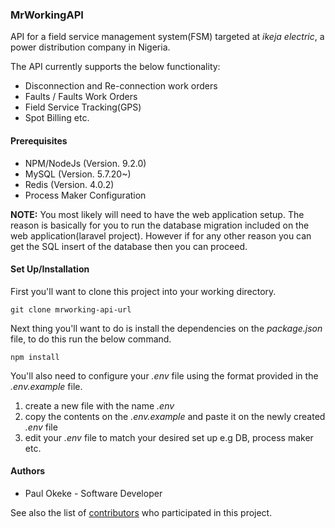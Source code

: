 ### MrWorkingAPI

API for a field service management system(FSM) targeted at
*ikeja electric*, a power distribution company in Nigeria.

The API currently supports the below functionality:

* Disconnection and Re-connection work orders
* Faults / Faults Work Orders
* Field Service Tracking(GPS)
* Spot Billing etc.

#### Prerequisites

* NPM/NodeJs (Version. 9.2.0)
* MySQL (Version. 5.7.20~)
* Redis (Version. 4.0.2)
* Process Maker Configuration

**NOTE:** You most likely will need to have the web
application setup. The reason is basically for you to run the database
migration included on the web application(laravel project).
However if for any other reason you can get the SQL insert of the
database then you can proceed.

#### Set Up/Installation

First you'll want to clone this project into your working directory.

`git clone mrworking-api-url`

Next thing you'll want to do is install the dependencies on the
*package.json* file, to do this run the below command.

`npm install`

You'll also need to configure your *.env* file using the format provided
in the *.env.example* file.

1. create a new file with the name *.env*
2. copy the contents on the *.env.example* and paste it on the newly
created *.env* file
3. edit your *.env* file to match your desired set up e.g DB,
process maker etc.



#### Authors

* Paul Okeke - Software Developer

See also the list of [contributors](./CONTRIBUTING.md) who participated in this project.